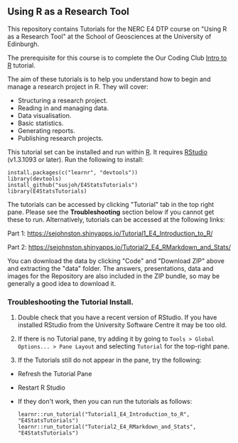 ## Using R as a Research Tool

This repository contains Tutorials for the NERC E4 DTP course on "Using R as a Research Tool" at the School of Geosciences at the University of Edinburgh. 

The prerequisite for this course is to complete the Our Coding Club [Intro to R](https://ourcodingclub.github.io/tutorials/intro-to-r/) tutorial.

The aim of these tutorials is to help you understand how to begin and manage a research project in R. They will cover:

* Structuring a research project.
* Reading in and managing data.
* Data visualisation.
* Basic statistics.
* Generating reports.
* Publishing research projects.

This tutorial set can be installed and run within [R](https://cloud.r-project.org/). It requires [RStudio](https://rstudio.com/products/rstudio/download/) (v1.3.1093 or later). Run the following to install:

    install.packages(c("learnr", "devtools"))
    library(devtools)
    install_github("susjoh/E4StatsTutorials")
    library(E4StatsTutorials)
    
The tutorials can be accessed by clicking "Tutorial" tab in the top right pane. Please see the **Troubleshooting** section below if you cannot get these to run. Alternatively, tutorials can be accessed at the following links:

Part 1: https://sejohnston.shinyapps.io/Tutorial1_E4_Introduction_to_R/

Part 2: https://sejohnston.shinyapps.io/Tutorial2_E4_RMarkdown_and_Stats/

You can download the data by clicking "Code" and "Download ZIP" above and extracting the "data" folder. The answers, presentations, data and images for the Repository are also included in the ZIP bundle, so may be generally a good idea to download it. 

### Troubleshooting the Tutorial Install.

1. Double check that you have a recent version of RStudio.  If you have installed RStudio from the University Software Centre it may be too old.

2. If there is no Tutorial pane, try adding it by going to `Tools > Global Options... > Pane Layout` and selecting `Tutorial` for the top-right pane.

3. If the Tutorials still do not appear in the pane, try the following:

  * Refresh the Tutorial Pane 
  * Restart R Studio
  * If they don't work, then you can run the tutorials as follows:

        learnr::run_tutorial("Tutorial1_E4_Introduction_to_R", "E4StatsTutorials")
        learnr::run_tutorial("Tutorial2_E4_RMarkdown_and_Stats", "E4StatsTutorials")



